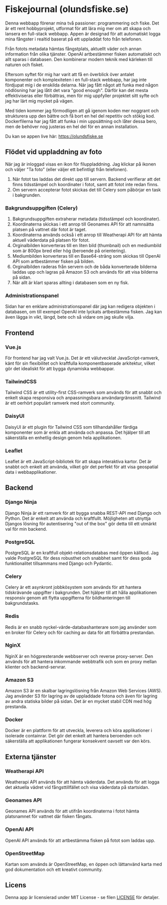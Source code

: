 # Fiskejournal (olundsfiske.se)
Denna webbapp förenar mina två passioner: programmering och fiske. Det är ett rent hobbyprojekt, utformat för att lära mig mer om att skapa och lansera en full-stack webbapp. Appen är designad för att automatiskt logga mina fångster i realtid baserat på ett uppladdat foto från telefonen.

Från fotots metadata hämtas fångstplats, aktuellt väder och annan information från olika tjänster. OpenAI artbestämmer fisken automatiskt och allt sparas i databasen. Den kombinerar modern teknik med kärleken till naturen och fisket.

Eftersom syftet för mig har varit att få en överblick över antalet komponenter och komplexiteten i en full-stack webbapp, har jag inte fördjupat mig i de enskilda delarna. När jag fått något att funka med någon nödlösning har jag låtit det vara "good enough". Därför kan det mesta effektiviseras eller förbättras, men för mig uppfyller projektet sitt syfte och jag har lärt mig mycket på vägen.

Med tiden kommer jag förmodligen att gå igenom koden mer noggrant och strukturera upp den bättre och få bort en hel del repetitiv och stökig kod. Dockerfilerna har jag fått att funka i min uppsättning och låter dessa bero, men de behöver nog justeras en hel del för en annan installation. 

Du kan se appen live här: https://olundsfiske.se

## Flödet vid uppladdning av foto

När jag är inloggad visas en ikon för filuppladdning. Jag klickar på ikonen och väljer "Ta foto" (eller väljer ett befintligt från telefonen).

1. När fotot tas laddas det direkt upp till servern. Backend verifierar att det finns tidsstämpel och koordinater i fotot, samt att fotot inte redan finns.
2. Om servern accepterar fotot skickas det till Celery som påbörjar en task i bakgrunden.

### Bakgrundsuppgiften (Celery)

1. Bakgrundsuppgiften extraherar metadata (tidsstämpel och koordinater).
2. Koordinaterna skickas i ett anrop till Geonames API för att namnsätta platsen på vattnet där fotot är taget.
3. Koordinaterna används också i ett anrop till Weatherapi API för att hämta aktuell väderdata på platsen för fotot.
4. Orginalbilden konverteras till en liten bild (thumbnail) och en mediumbild som är 800px bred eller hög (beroende på orientering).
5. Mediumbilden konverteras till en Base64-sträng som skickas till OpenAI API som artbestämmer fisken på bilden.
6. Orginalbilden raderas från servern och de båda konverterade bilderna laddas upp och lagras på Amazon S3 och används för att visa bilderna på sidan.
7. När allt är klart sparas allting i databasen som en ny fisk.

### Administrationspanel

Sidan har en enklare administrationspanel där jag kan redigera objekten i databasen, om till exempel OpenAI inte lyckats artbestämma fisken. Jag kan även lägga in vikt, längd, bete och så vidare om jag skulle vilja.

## Frontend

### Vue.js

För frontend har jag valt Vue.js. Det är ett välutvecklat JavaScript-ramverk, känt för sin flexibilitet och kraftfulla komponentbaserade arkitektur, vilket gör det idealiskt för att bygga dynamiska webbappar.

### TailwindCSS

Tailwind CSS är ett utility-first CSS-ramverk som används för att snabbt och enkelt skapa responsiva och anpassningsbara användargränssnitt. Tailwind är ett oerhört populärt ramverk med stort community.

### DaisyUI

DaisyUI är ett plugin för Tailwind CSS som tillhandahåller färdiga komponenter som är enkla att använda och anpassa. Det hjälper till att säkerställa en enhetlig design genom hela applikationen.

### Leaflet

Leaflet är ett JavaScript-bibliotek för att skapa interaktiva kartor. Det är snabbt och enkelt att använda, vilket gör det perfekt för att visa geospatial data i webbapplikationer.

## Backend

### Django Ninja

Django Ninja är ett ramverk för att bygga snabba REST-API med Django och Python. Det är enkelt att använda och kraftfullt. Möjligheten att utnyttja Djangos lösning för autentisering "out of the box" gör detta till ett utmärkt val för min backend.

### PostgreSQL

PostgreSQL är en kraftfull objekt-relationsdatabas med öppen källkod. Jag valde PostgreSQL för dess robusthet och snabbhet samt för dess goda funktionalitet tillsammans med Django och Pydantic.

### Celery

Celery är ett asynkront jobbkösystem som används för att hantera tidskrävande uppgifter i bakgrunden. Det hjälper till att hålla applikationen responsiv genom att flytta uppgifterna för bildhanteringen till bakgrundstasks.

### Redis

Redis är en snabb nyckel-värde-databashanterare som jag använder som en broker för Celery och för caching av data för att förbättra prestandan.

### NginX

NginX är en högpresterande webbserver och reverse proxy-server. Den används för att hantera inkommande webbtrafik och som en proxy mellan klienter och backend-servrar.

### Amazon S3

Amazon S3 är en skalbar lagringslösning från Amazon Web Services (AWS). Jag använder S3 för lagring av de uppladdade fotona och även för lagring av andra statiska bilder på sidan. Det är en mycket stabil CDN med hög prestanda. 

### Docker

Docker är en plattform för att utveckla, leverera och köra applikationer i isolerade containrar. Det gör det enkelt att hantera beroenden och säkerställa att applikationen fungerar konsekvent oavsett var den körs. 

## Externa tjänster

### Weatherapi API

Weatherapi API används för att hämta väderdata. Det används för att logga det aktuella vädret vid fångsttillfället och visa väderdata på startsidan. 

### Geonames API

Geonames API används för att utifrån koordinaterna i fotot hämta platsnamnet för vattnet där fisken fångats.

### OpenAI API

OpenAI API används för att artbestämma fisken på fotot som laddas upp.

### OpenStreetMap

Kartan som används är OpenStreetMap, en öppen och lättanvänd karta med god dokumentation och ett kreativt community. 

## Licens

Denna app är licensierad under MIT License - se filen [LICENSE](LICENSE) för detaljer.
